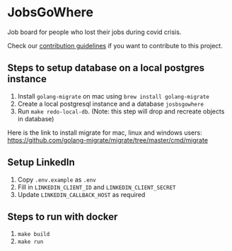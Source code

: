 # JobsGoWhere
Job board for people who lost their jobs during covid crisis. 

Check our [contribution guidelines](CONTRIBUTING.md) if you want to contribute to this project.

## Steps to setup database on a local postgres instance
1. Install `golang-migrate` on mac using `brew install golang-migrate`
2. Create a local postgresql instance and a database `josbsgowhere`
3. Run `make redo-local-db`. (Note: this step will drop and recreate objects in database)

Here is the link to install migrate for mac, linux and windows users:
https://github.com/golang-migrate/migrate/tree/master/cmd/migrate

## Setup LinkedIn
1. Copy `.env.example` as `.env`
2. Fill in `LINKEDIN_CLIENT_ID` and `LINKEDIN_CLIENT_SECRET`
3. Update `LINKEDIN_CALLBACK_HOST` as required

## Steps to run with docker
1. `make build`
2. `make run`
